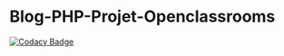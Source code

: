# Blog-PHP-Projet-Openclassrooms
[![Codacy Badge](https://api.codacy.com/project/badge/Grade/13837936024a451d8c53105d7a454134)](https://app.codacy.com/gh/Waarrez/Blog-PHP-Projet-Openclassrooms?utm_source=github.com&utm_medium=referral&utm_content=Waarrez/Blog-PHP-Projet-Openclassrooms&utm_campaign=Badge_Grade)